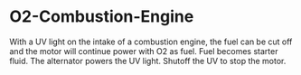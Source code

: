 # O2-Combustion-Engine
With a UV light on the intake of a combustion engine, the fuel can be cut off and the motor will continue power with O2 as fuel. Fuel becomes starter fluid. The alternator powers the UV light. Shutoff the UV to stop the motor.
